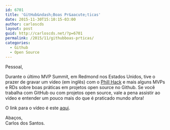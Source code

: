 ```yaml
---
id: 6701
title: 'GitHub&ndash;Boas Pr&aacute;ticas'
date: 2015-11-30T15:10:15-03:00
author: carloscds
layout: post
guid: http://carloscds.net/?p=6701
permalink: /2015/11/githubboas-prticas/
categories:
  - Github
  - Open Source
---
```

Pessoal,

Durante o último MVP Summit, em Redmond nos Estados Unidos, tive o prazer de gravar um vídeo (em inglês) com o [Phill Hack](http://haacked.com/) e mais alguns MVPs e RDs sobre boas práticas em projetos open source no Github. Se você trabalha com GitHub ou com projetos open source, vale a pena assistir ao vídeo e entender um pouco mais do que é praticado mundo afora!

O link para o vídeo é este [aqui](https://channel9.msdn.com/Events/MVP-RD-Americas/GitHub--Microsoft-Partnership/GH2-Open-Source-projects-best-practices).

Abaços,  
Carlos dos Santos.